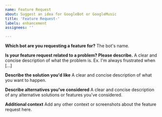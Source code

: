 ```yaml
---
name: Feature Request
about: Suggest an idea for GoogleBot or GoogleMusic
title: 'Feature Request-'
labels: enhancement
assignees: ''

---
```


**Which bot are you requesting a feature for?**
The bot's name.

**Is your feature request related to a problem? Please describe.**
A clear and concise description of what the problem is. Ex. I'm always frustrated when [...]

**Describe the solution you'd like**
A clear and concise description of what you want to happen.

**Describe alternatives you've considered**
A clear and concise description of any alternative solutions or features you've considered.

**Additional context**
Add any other context or screenshots about the feature request here.
